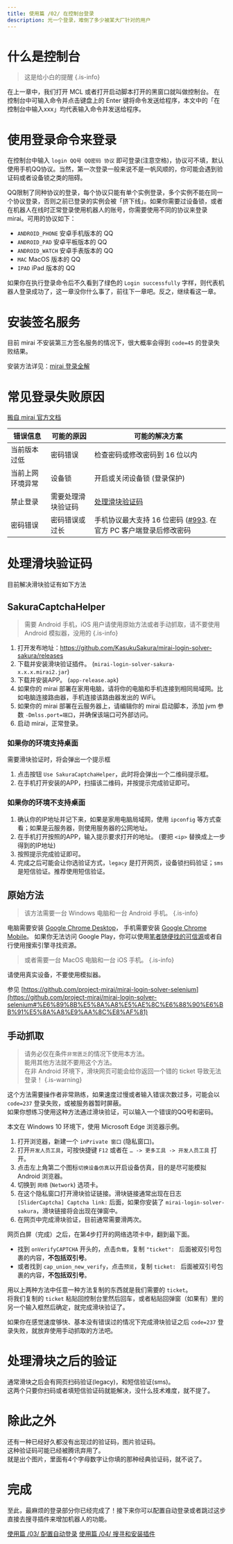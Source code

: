 ```yaml
---
title: 使用篇 /02/ 在控制台登录
description: 光一个登录，难倒了多少被某大厂针对的用户
---
```


# 什么是控制台

> 这是给小白的提醒
{.is-info}


在上一章中，我们打开 MCL 或者打开启动脚本打开的黑窗口就叫做控制台。
在控制台中可输入命令并点击键盘上的 Enter 键将命令发送给程序，本文中的「在控制台中输入xxx」均代表输入命令并发送给程序。

# 使用登录命令来登录

在控制台中输入 `login QQ号 QQ密码 协议` 即可登录(注意空格)，协议可不填，默认使用手机QQ协议。当然，第一次登录一般来说不是一帆风顺的，你可能会遇到验证码或者设备锁之类的阻碍。

QQ限制了同种协议的登录，每个协议只能有单个实例登录，多个实例不能在同一个协议登录，否则之前已登录的实例会被「挤下线」。如果你需要过设备锁，或者在机器人在线时正常登录使用机器人的账号，你需要使用不同的协议来登录 mirai。可用的协议如下：
* `ANDROID_PHONE` 安卓手机版本的 QQ
* `ANDROID_PAD` 安卓平板版本的 QQ
* `ANDROID_WATCH` 安卓手表版本的 QQ
* `MAC` MacOS 版本的 QQ
* `IPAD` iPad 版本的 QQ

如果你在执行登录命令后不久看到了绿色的 `Login successfully` 字样，则代表机器人登录成功了，这一章没你什么事了，前往下一章吧。反之，继续看这一章。

# 安装签名服务

目前 mirai 不安装第三方签名服务的情况下，很大概率会得到 `code=45` 的登录失败结果。

安装方法详见：[mirai 登录全解](/mirai/45)

# 常见登录失败原因
[搬自 mirai 官方文档](https://github.com/mamoe/mirai/blob/dev/docs/Bots.md#%E5%B8%B8%E8%A7%81%E7%99%BB%E5%BD%95%E5%A4%B1%E8%B4%A5%E5%8E%9F%E5%9B%A0)

| 错误信息 | 可能的原因 | 可能的解决方案 |
| ---- | ---- | ---- |
| 当前版本过低 | 密码错误 | 检查密码或修改密码到 16 位以内 |
| 当前上网环境异常 | 设备锁 | 开启或关闭设备锁 (登录保护) |
| 禁止登录 | 需要处理滑块验证码 | [处理滑块验证码](#处理滑块验证码) |
| 密码错误 | 密码错误或过长 | 手机协议最大支持 16 位密码  ([#993](https://github.com/mamoe/mirai/discussions/993). 在官方 PC 客户端登录后修改密码 |

# 处理滑块验证码 
目前解决滑块验证有如下方法

## SakuraCaptchaHelper

> 需要 Android 手机，iOS 用户请使用原始方法或者手动抓取，请不要使用 Android 模拟器，没用的
{.is-info}

1. 打开发布地址：https://github.com/KasukuSakura/mirai-login-solver-sakura/releases
2. 下载并安装滑块验证插件。 (`mirai-login-solver-sakura-x.x.x.mirai2.jar`) 
3. 下载并安装APP。 (`app-release.apk`)
4. 如果你的 mirai 部署在家用电脑，请将你的电脑和手机连接到相同局域网。比如电脑连接路由器，手机连接该路由器发出的 WiFi。
5. 如果你的 mirai 部署在云服务器上，请编辑你的 mirai 启动脚本，添加 jvm 参数 `-Dmlss.port=端口`，并确保该端口可外部访问。
6. 启动 mirai，正常登录。

### 如果你的环境支持桌面

需要滑块验证时，将会弹出一个提示框
1. 点击按钮 `Use SakuraCaptchaHelper`，此时将会弹出一个二维码提示框。
2. 在手机打开安装的APP，扫描该二维码，并按提示完成验证即可。

### 如果你的环境不支持桌面
1. 确认你的IP地址并记下来，如果是家用电脑局域网，使用 `ipconfig` 等方式查看；如果是云服务器，则使用服务器的公网地址。
2. 在手机打开按照的APP，输入提示要求打开的地址。 (要把 `<ip>` 替换成上一步得到的IP地址)
3. 按照提示完成验证即可。
4. 完成之后可能会让你选验证方式，`legacy` 是打开网页，设备锁扫码验证；`sms` 是短信验证。推荐使用短信验证。

## 原始方法

> 该方法需要一台 Windows 电脑和一台 Android 手机。
{.is-info}

电脑需要安装 [Google Chrome Desktop](https://www.google.cn/intl/zh-CN/chrome/)，
手机需要安装 [Google Chrome Mobile](https://play.google.com/store/apps/details?id=com.android.chrome)。
如果你无法访问 Google Play，你可以使用[笔者随便找的可信源](https://os-android.liqucn.com/rj/29058.shtml)或者自行使用搜索引擎寻找资源。
> 或者需要一台 MacOS 电脑和一台 iOS 手机。
{.is-info}

请使用真实设备，不要使用模拟器。

参见 [https://github.com/project-mirai/mirai-login-solver-selenium](https://github.com/project-mirai/mirai-login-solver-selenium#%E6%89%8B%E5%8A%A8%E5%AE%8C%E6%88%90%E6%BB%91%E5%8A%A8%E9%AA%8C%E8%AF%81)

## 手动抓取

> 请务必仅在条件`非常匮乏`的情况下使用本方法。  
> 能用其他方法就不要用这个方法。  
> 在非 Android 环境下，滑块网页可能会给你返回一个错的 ticket 导致无法登录！
{.is-warning}

这个方法需要操作者非常熟练，如果速度过慢或者输入错误次数过多，可能会以 `code=237` 登录失败，或被服务器暂时屏蔽。  
如果你想练习使用这种方法通过滑块验证，可以输入一个错误的QQ号和密码。

本文在 Windows 10 环境下，使用 Microsoft Edge 浏览器示例。

1. 打开浏览器，新建一个 `inPrivate 窗口` (隐私窗口)。
2. 打开`开发人员工具`，可按快捷键 `F12` 或者在 `… -> 更多工具 -> 开发人员工具` 打开。
3. 点击左上角第二个图标`切换设备仿真`以开启设备仿真，目的是尽可能模拟 Android 浏览器。
4. 切换到 `网络` (`Network`) 选项卡。
5. 在这个隐私窗口打开滑块验证链接。滑块链接通常出现在日志 `[SliderCaptcha] Captcha link:` 后面，如果你安装了 `mirai-login-solver-sakura`，滑块链接将会出现在弹窗中。
6. 在网页中完成滑块验证，目前通常需要滑两次。

网页白屏（完成）之后，在第4步打开的网络选项卡中，翻到最下面。

* 找到 `onVerifyCAPTCHA` 开头的，点击`负载`，复制 `"ticket": ` 后面被双引号包裹的内容，**不包括双引号**。
* 或者找到 `cap_union_new_verify`，点击`预览`，复制 `ticket: ` 后面被双引号包裹的内容，**不包括双引号**。

用以上两种方法中任意一种方法复制的东西就是我们需要的 `ticket`。  
将我们复制的 `ticket` 粘贴回控制台里然后回车，或者粘贴回弹窗（如果有）里的另一个输入框然后确定，就完成滑块验证了。

如果你在感觉速度够快、基本没有错误过的情况下完成滑块验证之后 `code=237` 登录失败，就放弃使用手动抓取的方法吧。

# 处理滑块之后的验证

通常滑块之后会有网页扫码验证(legacy)，和短信验证(sms)。  
这两个只要你扫码或者填短信验证码就能解决，没什么技术难度，就不提了。

# 除此之外

还有一种已经好久都没有出现过的验证码，图片验证码。  
这种验证码可能已经被腾讯弃用了。  
就是出个图片，里面有4个字母数字让你填的那种经典验证码，就不说了。

# 完成

至此，最麻烦的登录部分你已经完成了！接下来你可以配置自动登录或者跳过这步直接去搜寻插件来增加机器人的功能。

[使用篇 /03/ 配置自动登录](/mirai/1-3)
[使用篇 /04/ 搜寻和安装插件](/mirai/1-4)